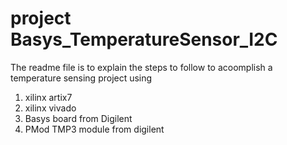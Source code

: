# project Basys_TemperatureSensor_I2C

The readme file is to explain the steps to follow to acoomplish a temperature sensing project using 
1. xilinx artix7
2. xilinx vivado
3. Basys board from Digilent
4. PMod TMP3 module from digilent

